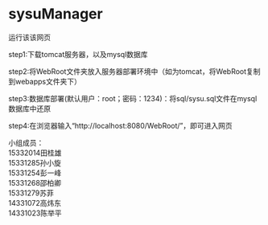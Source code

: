# sysuManager
运行该该网页

step1:下载tomcat服务器，以及mysql数据库

step2:将WebRoot文件夹放入服务器部署环境中（如为tomcat，将WebRoot复制到webapps文件夹下）

step3:数据库部署(默认用户：root；密码：1234)：将sql/sysu.sql文件在mysql数据库中还原

step4:在浏览器输入“http://localhost:8080/WebRoot/”，即可进入网页




小组成员：        
15332014田桂雄   
15331285孙小旋   
15331254彭一峰   
15331268邵柏卿     
15331279苏菲     
14331072高炜东     
14331023陈举平   
